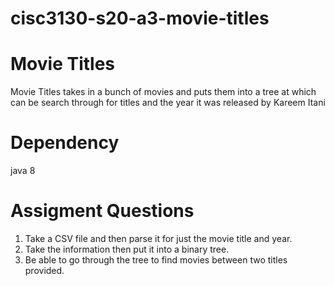 # cisc3130-s20-a3-movie-titles
# Movie Titles 
Movie Titles takes in a bunch of movies and puts them into a tree at which can be search through for titles and the year it was released by Kareem Itani
##
# Dependency 
java 8
##
# Assigment Questions
1. Take a CSV file and then parse it for just the movie title and year.
2. Take the information then put it into a binary tree.
3. Be able to go through the tree to find movies between two titles provided. 
